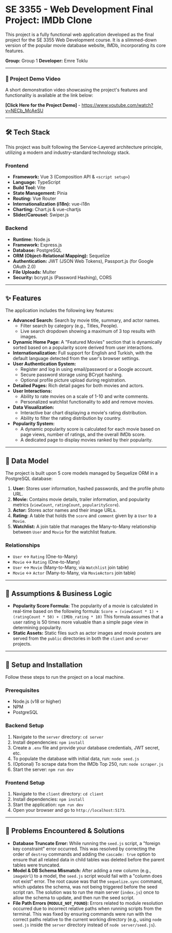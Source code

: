 # SE 3355 - Web Development Final Project: IMDb Clone

This project is a fully functional web application developed as the final project for the SE 3355 Web Development course. It is a slimmed-down version of the popular movie database website, IMDb, incorporating its core features.

**Group:** Group 1
**Developer:** Emre Toklu

---

### 🎥 Project Demo Video

A short demonstration video showcasing the project's features and functionality is available at the link below:

**[Click Here for the Project Demo]** - https://www.youtube.com/watch?v=NECb_McAeSU

---

## 🛠️ Tech Stack

This project was built following the Service-Layered architecture principle, utilizing a modern and industry-standard technology stack.

### Frontend

*   **Framework:** Vue 3 (Composition API & `<script setup>`)
*   **Language:** TypeScript
*   **Build Tool:** Vite
*   **State Management:** Pinia
*   **Routing:** Vue Router
*   **Internationalization (i18n):** vue-i18n
*   **Charting:** Chart.js & vue-chartjs
*   **Slider/Carousel:** Swiper.js

### Backend

*   **Runtime:** Node.js
*   **Framework:** Express.js
*   **Database:** PostgreSQL
*   **ORM (Object-Relational Mapping):** Sequelize
*   **Authentication:** JWT (JSON Web Tokens), Passport.js (for Google OAuth 2.0)
*   **File Uploads:** Multer
*   **Security:** bcrypt.js (Password Hashing), CORS

---

## ✨ Features

The application includes the following key features:

*   **Advanced Search:** Search by movie title, summary, and actor names.
    *   Filter search by category (e.g., Titles, People).
    *   Live search dropdown showing a maximum of 3 top results with images.
*   **Dynamic Home Page:** A "Featured Movies" section that is dynamically sorted based on a popularity score derived from user interactions.
*   **Internationalization:** Full support for English and Turkish, with the default language detected from the user's browser settings.
*   **User Authentication System:**
    *   Register and log in using email/password or a Google account.
    *   Secure password storage using BCrypt hashing.
    *   Optional profile picture upload during registration.
*   **Detailed Pages:** Rich detail pages for both movies and actors.
*   **User Interactions:**
    *   Ability to rate movies on a scale of 1-10 and write comments.
    *   Personalized watchlist functionality to add and remove movies.
*   **Data Visualization:**
    *   Interactive bar chart displaying a movie's rating distribution.
    *   Ability to filter the rating distribution by country.
*   **Popularity System:**
    *   A dynamic popularity score is calculated for each movie based on page views, number of ratings, and the overall IMDb score.
    *   A dedicated page to display movies ranked by their popularity.

---

## 📂 Data Model

The project is built upon 5 core models managed by Sequelize ORM in a PostgreSQL database:

1.  **User:** Stores user information, hashed passwords, and the profile photo URL.
2.  **Movie:** Contains movie details, trailer information, and popularity metrics (`viewCount`, `ratingCount`, `popularityScore`).
3.  **Actor:** Stores actor names and their image URLs.
4.  **Rating:** A table that holds the `score` and `comment` given by a `User` to a `Movie`.
5.  **Watchlist:** A join table that manages the Many-to-Many relationship between `User` and `Movie` for the watchlist feature.

### Relationships

*   `User` ↔ `Rating` (One-to-Many)
*   `Movie` ↔ `Rating` (One-to-Many)
*   `User` ↔ `Movie` (Many-to-Many, via `Watchlist` join table)
*   `Movie` ↔ `Actor` (Many-to-Many, via `MovieActors` join table)

---

## 🧠 Assumptions & Business Logic

*   **Popularity Score Formula:** The popularity of a movie is calculated in real-time based on the following formula:
    `Score = (viewCount * 1) + (ratingCount * 50) + (IMDb_rating * 10)`
    This formula assumes that a user rating is 50 times more valuable than a simple page view in determining popularity.
*   **Static Assets:** Static files such as actor images and movie posters are served from the `public` directories in both the `client` and `server` projects.

---

## 🚀 Setup and Installation

Follow these steps to run the project on a local machine.

### Prerequisites
*   Node.js (v18 or higher)
*   NPM
*   PostgreSQL

### Backend Setup
1.  Navigate to the `server` directory: `cd server`
2.  Install dependencies: `npm install`
3.  Create a `.env` file and provide your database credentials, JWT secret, etc.
4.  To populate the database with initial data, run: `node seed.js`
5.  (Optional) To scrape data from the IMDb Top 250, run: `node scraper.js`
6.  Start the server: `npm run dev`

### Frontend Setup
1.  Navigate to the `client` directory: `cd client`
2.  Install dependencies: `npm install`
3.  Start the application: `npm run dev`
4.  Open your browser and go to `http://localhost:5173`.

---

## 🔧 Problems Encountered & Solutions

*   **Database Truncate Error:** While running the `seed.js` script, a "foreign key constraint" error occurred. This was resolved by correcting the order of `destroy` commands and adding the `cascade: true` option to ensure that all related data in child tables was deleted before the parent tables were truncated.
*   **Model & DB Schema Mismatch:** After adding a new column (e.g., `imageUrl`) to a model, the `seed.js` script would fail with a "column does not exist" error. The root cause was that the `sequelize.sync` command, which updates the schema, was not being triggered before the seed script ran. The solution was to run the main server (`index.js`) once to allow the schema to update, and then run the seed script.
*   **File Path Errors (`MODULE_NOT_FOUND`):** Errors related to module resolution occurred due to incorrect relative paths when running scripts from the terminal. This was fixed by ensuring commands were run with the correct paths relative to the current working directory (e.g., using `node seed.js` inside the `server` directory instead of `node server/seed.js`).
